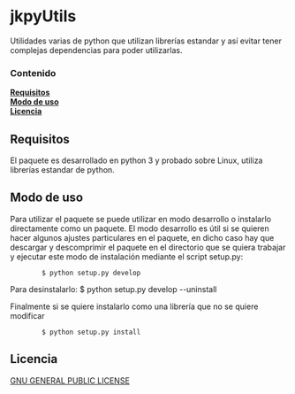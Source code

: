 # jkpyUtils
Utilidades varias de python que utilizan librerías estandar y así evitar tener complejas dependencias para poder utilizarlas.

### Contenido
**[Requisitos](#requisitos)**<br>
**[Modo de uso](#modo-de-uso)**<br>
**[Licencia](#licencia)**<br>

## Requisitos
El paquete es desarrollado en python 3 y probado sobre Linux, utiliza librerías 
estandar de python.

## Modo de uso
Para utilizar el paquete se puede utilizar en modo desarrollo o instalarlo
directamente como un paquete. El modo desarrollo es útil si se quieren hacer 
algunos ajustes particulares en el paquete, en dicho caso hay que descargar 
y descomprimir el paquete en el directorio que se quiera trabajar y ejecutar
este modo de instalación mediante el script setup.py:

			$ python setup.py develop

Para desinstalarlo:
			$ python setup.py develop --uninstall

Finalmente si se quiere instalarlo como una librería que no se quiere modificar

			$ python setup.py install


## Licencia
[GNU GENERAL PUBLIC LICENSE](LICENCE)
